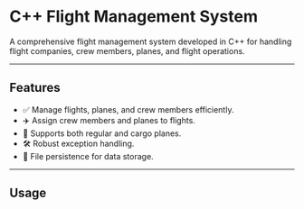 # **C++ Flight Management System**

A comprehensive flight management system developed in C++ for handling flight companies, crew members, planes, and flight operations.

---

## **Features**
- ✅ Manage flights, planes, and crew members efficiently.
- ✈️ Assign crew members and planes to flights.
- 🚀 Supports both regular and cargo planes.
- 🛠️ Robust exception handling.
- 💾 File persistence for data storage.

---

## **Usage**
